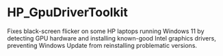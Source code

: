 # HP_GpuDriverToolkit
Fixes black-screen flicker on some HP laptops running Windows 11 by detecting GPU hardware and installing known-good Intel graphics drivers, preventing Windows Update from reinstalling problematic versions.
